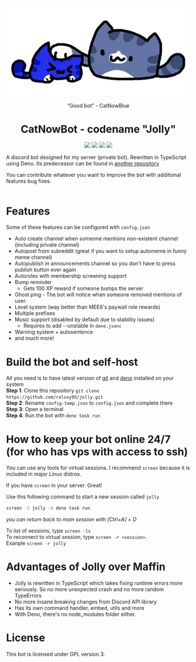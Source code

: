 <img src="./pets.png"><br>

<figcaption align="center"><q>Good bot</q> - CatNowBlue</figcaption>
<h1 align="center"> CatNowBot - codename "Jolly" </h1>

<p align="center">
  <a href="https://github.com/raluvy95/jolly/blob/main/LICENSE" alt="License"><img src="https://img.shields.io/github/license/raluvy95/jolly"></img></a>
  <a href="https://discord.gg/3CVqX5bphG" alt="Discord"><img src="https://img.shields.io/discord/829309363213565982?label=Discord&style=flat&logo=discord&logoColor=white"></img></a>
  <a href="https://github.com/raluvy95/jolly/issues" alt="Issues"><img src="https://img.shields.io/github/issues/raluvy95/jolly"></img></a>
  <a href="https://github.com/raluvy95/jolly/actions/workflows/deno.yml" alt="Lint status"><img src="https://github.com/raluvy95/jolly/actions/workflows/deno.yml/badge.svg"></a>
</p>
A discord bot designed for my server (private bot). Rewritten in
TypeScript using Deno. Its predecessor can be found in
<a href="https://github.com/raluvy95/maffin">another repository</a>

You can contribute whatever you want to improve the bot with additional features
bug fixes.
<br>
<br>

# Features

Some of these features can be configured with `config.json`

- Auto create channel when someone mentions non-existent channel (including
  private channel)
- Autopost from subreddit (great if you want to setup automeme in funny meme
  channel)
- Autopublish in announcements channel so you don't have to press publish button
  ever again
- Autoroles with membership screening support
- Bump reminder
  - Gets 100 XP reward if someone bumps the server
- Ghost ping - The bot will notice when someone removed mentions of user.
- Level system (way better than MEE6's paywall role rewards)
- Multiple prefixes
- Music support (disabled by default due to stability issues)
  - Requires to add --unstable in `deno.jsonc`
- Warning system + autosentence
- and much more!

# Build the bot and self-host

All you need is to have latest version of [git](https://git-scm.com/) and
[deno](https://deno.land/) installed on your system<br> **Step 1**: Clone this
repository `git clone https://github.com/raluvy95/jolly.git`<br> **Step 2**:
Rename `config-temp.json` to `config.json` and complete there<br> **Step 3**:
Open a terminal<br> **Step 4**: Run the bot with `deno task run`

# How to keep your bot online 24/7 (for who has vps with access to ssh)

You can use any tools for virtual sessions. I recommend `screen` because it is
included in major Linux distros.

If you have `screen` in your server. Great!

Use this following command to start a new session called `jolly`

```bash
screen -S jolly -m deno task run
```

_you can return back to main session with [Ctrl+A] + D_

To list of sessions, type `screen -ls`<br> To reconnect to virtual session, type
`screen -r <session>`.<br> Exanple `screen -r jolly`

# Advantages of Jolly over Maffin

- Jolly is rewritten in TypeScript which takes fixing runtime errors more
  seriously. So no more unexpected crash and no more random TypeErrors
- No more insane breaking changes from Discord API library
- Has its own command handler, embed, utils and more
- With Deno, there's no node_modules folder either.

# License

This bot is licensed under GPL version 3.
